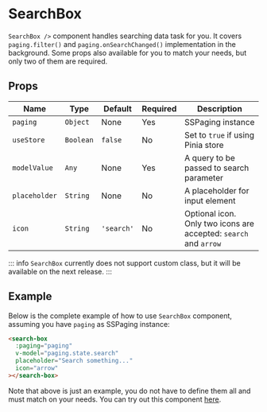 # SearchBox
`SearchBox />` component handles searching data task for you. It covers `paging.filter()` and `paging.onSearchChanged()` implementation in the background. Some props also available for you to match your needs, but only two of them are required.

## Props
| Name          | Type      | Default    | Required | Description                                                       |
|---------------|-----------|------------|----------|-------------------------------------------------------------------|
| `paging`      | `Object`  | None       | Yes      | SSPaging instance                                                 |
| `useStore`    | `Boolean` | `false`    | No       | Set to `true` if using Pinia store                                |
| `modelValue`  | `Any`     | None       | Yes      | A query to be passed to search parameter                          |
| `placeholder` | `String`  | None       | No       | A placeholder for input element                                   |
| `icon`        | `String`  | `'search'` | No       | Optional icon. Only two icons are accepted: `search` and `arrow` |

::: info
`SearchBox` currently does not support custom class, but it will be available on the next release.
:::

## Example
Below is the complete example of how to use `SearchBox` component, assuming you have `paging` as SSPaging instance:
```html
<search-box 
  :paging="paging" 
  v-model="paging.state.search"
  placeholder="Search something..."
  icon="arrow"
></search-box>
```
Note that above is just an example, you do not have to define them all and must match on your needs. You can try out this component [here](https://playcode.io/1293364).
